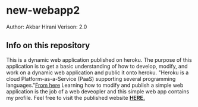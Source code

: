 # new-webapp2
Author: Akbar Hirani
Verison: 2.0

<h2>Info on this repository</h2>
This is a dynamic web application published on heroku. The purpose of this application is to get a basic understanding of how to develop, modify, and work on a dynamic web application and public it onto heroku.
"Heroku is a cloud Platform-as-a-Service (PaaS) supporting several programming languages."<a href="https://en.wikipedia.org/wiki/Heroku">From here</a>
Learning how to modify and publish a simple web application is the job of a web deveopler and this simple web app contains my profile. Feel free to visit the published website <strong><a href="https://akbar-hirani.herokuapp.com/">HERE.</a></strong>
